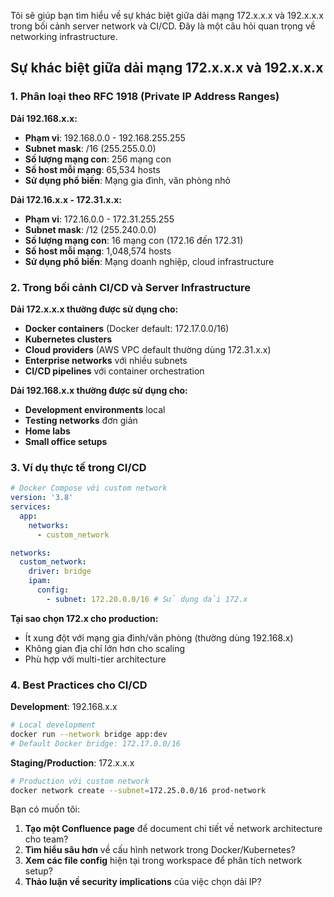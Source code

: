 Tôi sẽ giúp bạn tìm hiểu về sự khác biệt giữa dải mạng 172.x.x.x và 192.x.x.x trong bối cảnh server network và CI/CD. Đây là một câu hỏi quan trọng về networking infrastructure.

## Sự khác biệt giữa dải mạng 172.x.x.x và 192.x.x.x

### **1. Phân loại theo RFC 1918 (Private IP Address Ranges)**

**Dải 192.168.x.x:**

- **Phạm vi**: 192.168.0.0 - 192.168.255.255
- **Subnet mask**: /16 (255.255.0.0)
- **Số lượng mạng con**: 256 mạng con
- **Số host mỗi mạng**: 65,534 hosts
- **Sử dụng phổ biến**: Mạng gia đình, văn phòng nhỏ

**Dải 172.16.x.x - 172.31.x.x:**

- **Phạm vi**: 172.16.0.0 - 172.31.255.255
- **Subnet mask**: /12 (255.240.0.0)
- **Số lượng mạng con**: 16 mạng con (172.16 đến 172.31)
- **Số host mỗi mạng**: 1,048,574 hosts
- **Sử dụng phổ biến**: Mạng doanh nghiệp, cloud infrastructure

### **2. Trong bối cảnh CI/CD và Server Infrastructure**

**Dải 172.x.x.x thường được sử dụng cho:**

- **Docker containers** (Docker default: 172.17.0.0/16)
- **Kubernetes clusters**
- **Cloud providers** (AWS VPC default thường dùng 172.31.x.x)
- **Enterprise networks** với nhiều subnets
- **CI/CD pipelines** với container orchestration

**Dải 192.168.x.x thường được sử dụng cho:**

- **Development environments** local
- **Testing networks** đơn giản
- **Home labs**
- **Small office setups**

### **3. Ví dụ thực tế trong CI/CD**

```yaml
# Docker Compose với custom network
version: '3.8'
services:
  app:
    networks:
      - custom_network

networks:
  custom_network:
    driver: bridge
    ipam:
      config:
        - subnet: 172.20.0.0/16 # Sử dụng dải 172.x
```

**Tại sao chọn 172.x cho production:**

- Ít xung đột với mạng gia đình/văn phòng (thường dùng 192.168.x)
- Không gian địa chỉ lớn hơn cho scaling
- Phù hợp với multi-tier architecture

### **4. Best Practices cho CI/CD**

**Development**: 192.168.x.x

```bash
# Local development
docker run --network bridge app:dev
# Default Docker bridge: 172.17.0.0/16
```

**Staging/Production**: 172.x.x.x

```bash
# Production với custom network
docker network create --subnet=172.25.0.0/16 prod-network
```

Bạn có muốn tôi:

1. **Tạo một Confluence page** để document chi tiết về network architecture cho team?
2. **Tìm hiểu sâu hơn** về cấu hình network trong Docker/Kubernetes?
3. **Xem các file config** hiện tại trong workspace để phân tích network setup?
4. **Thảo luận về security implications** của việc chọn dải IP?
